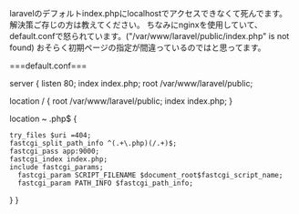 laravelのデフォルトindex.phpにlocalhostでアクセスできなくて死んでます。
解決策ご存じの方は教えてください。
ちなみにnginxを使用していて、default.confで怒られています。("/var/www/laravel/public/index.php" is not found)
おそらく初期ページの指定が間違っているのではと思ってます。

===default.conf===

server {
  listen 80;
    index  index.php;
    root /var/www/laravel/public;

  location / {
    root /var/www/laravel/public;
    index  index.php;
    }

  location ~ \.php$ {

    try_files $uri =404;
    fastcgi_split_path_info ^(.+\.php)(/.+)$;
    fastcgi_pass app:9000;
    fastcgi_index index.php;
    include fastcgi_params;
      fastcgi_param SCRIPT_FILENAME $document_root$fastcgi_script_name;
      fastcgi_param PATH_INFO $fastcgi_path_info;
  }
 }
